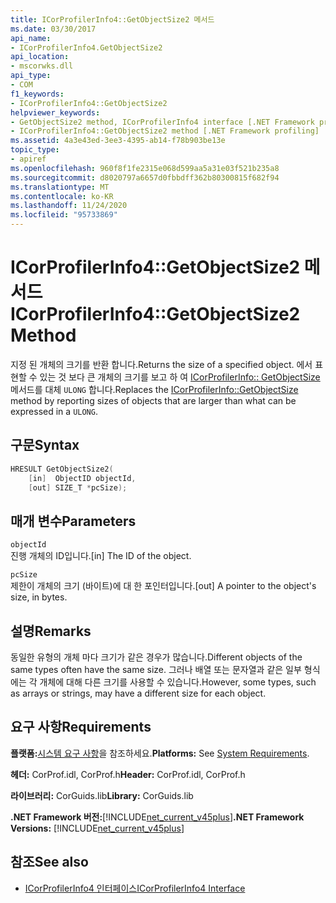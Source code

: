 ```yaml
---
title: ICorProfilerInfo4::GetObjectSize2 메서드
ms.date: 03/30/2017
api_name:
- ICorProfilerInfo4.GetObjectSize2
api_location:
- mscorwks.dll
api_type:
- COM
f1_keywords:
- ICorProfilerInfo4::GetObjectSize2
helpviewer_keywords:
- GetObjectSize2 method, ICorProfilerInfo4 interface [.NET Framework profiling]
- ICorProfilerInfo4::GetObjectSize2 method [.NET Framework profiling]
ms.assetid: 4a3e43ed-3ee3-4395-ab14-f78b903be13e
topic_type:
- apiref
ms.openlocfilehash: 960f8f1fe2315e068d599aa5a31e03f521b235a8
ms.sourcegitcommit: d8020797a6657d0fbbdff362b80300815f682f94
ms.translationtype: MT
ms.contentlocale: ko-KR
ms.lasthandoff: 11/24/2020
ms.locfileid: "95733869"
---
```

# <a name="icorprofilerinfo4getobjectsize2-method"></a><span data-ttu-id="6dc2e-102">ICorProfilerInfo4::GetObjectSize2 메서드</span><span class="sxs-lookup"><span data-stu-id="6dc2e-102">ICorProfilerInfo4::GetObjectSize2 Method</span></span>

<span data-ttu-id="6dc2e-103">지정 된 개체의 크기를 반환 합니다.</span><span class="sxs-lookup"><span data-stu-id="6dc2e-103">Returns the size of a specified object.</span></span> <span data-ttu-id="6dc2e-104">에서 표현할 수 있는 것 보다 큰 개체의 크기를 보고 하 여 [ICorProfilerInfo:: GetObjectSize](icorprofilerinfo-getobjectsize-method.md) 메서드를 대체 `ULONG` 합니다.</span><span class="sxs-lookup"><span data-stu-id="6dc2e-104">Replaces the [ICorProfilerInfo::GetObjectSize](icorprofilerinfo-getobjectsize-method.md) method by reporting sizes of objects that are larger than what can be expressed in a `ULONG`.</span></span>  
  
## <a name="syntax"></a><span data-ttu-id="6dc2e-105">구문</span><span class="sxs-lookup"><span data-stu-id="6dc2e-105">Syntax</span></span>  
  
```cpp  
HRESULT GetObjectSize2(  
    [in]  ObjectID objectId,  
    [out] SIZE_T *pcSize);  
```  
  
## <a name="parameters"></a><span data-ttu-id="6dc2e-106">매개 변수</span><span class="sxs-lookup"><span data-stu-id="6dc2e-106">Parameters</span></span>  

 `objectId`  
 <span data-ttu-id="6dc2e-107">진행 개체의 ID입니다.</span><span class="sxs-lookup"><span data-stu-id="6dc2e-107">[in] The ID of the object.</span></span>  
  
 `pcSize`  
 <span data-ttu-id="6dc2e-108">제한이 개체의 크기 (바이트)에 대 한 포인터입니다.</span><span class="sxs-lookup"><span data-stu-id="6dc2e-108">[out] A pointer to the object's size, in bytes.</span></span>  
  
## <a name="remarks"></a><span data-ttu-id="6dc2e-109">설명</span><span class="sxs-lookup"><span data-stu-id="6dc2e-109">Remarks</span></span>  

 <span data-ttu-id="6dc2e-110">동일한 유형의 개체 마다 크기가 같은 경우가 많습니다.</span><span class="sxs-lookup"><span data-stu-id="6dc2e-110">Different objects of the same types often have the same size.</span></span> <span data-ttu-id="6dc2e-111">그러나 배열 또는 문자열과 같은 일부 형식에는 각 개체에 대해 다른 크기를 사용할 수 있습니다.</span><span class="sxs-lookup"><span data-stu-id="6dc2e-111">However, some types, such as arrays or strings, may have a different size for each object.</span></span>  
  
## <a name="requirements"></a><span data-ttu-id="6dc2e-112">요구 사항</span><span class="sxs-lookup"><span data-stu-id="6dc2e-112">Requirements</span></span>  

 <span data-ttu-id="6dc2e-113">**플랫폼:**[시스템 요구 사항](../../get-started/system-requirements.md)을 참조하세요.</span><span class="sxs-lookup"><span data-stu-id="6dc2e-113">**Platforms:** See [System Requirements](../../get-started/system-requirements.md).</span></span>  
  
 <span data-ttu-id="6dc2e-114">**헤더:** CorProf.idl, CorProf.h</span><span class="sxs-lookup"><span data-stu-id="6dc2e-114">**Header:** CorProf.idl, CorProf.h</span></span>  
  
 <span data-ttu-id="6dc2e-115">**라이브러리:** CorGuids.lib</span><span class="sxs-lookup"><span data-stu-id="6dc2e-115">**Library:** CorGuids.lib</span></span>  
  
 <span data-ttu-id="6dc2e-116">**.NET Framework 버전:**[!INCLUDE[net_current_v45plus](../../../../includes/net-current-v45plus-md.md)]</span><span class="sxs-lookup"><span data-stu-id="6dc2e-116">**.NET Framework Versions:** [!INCLUDE[net_current_v45plus](../../../../includes/net-current-v45plus-md.md)]</span></span>  
  
## <a name="see-also"></a><span data-ttu-id="6dc2e-117">참조</span><span class="sxs-lookup"><span data-stu-id="6dc2e-117">See also</span></span>

- [<span data-ttu-id="6dc2e-118">ICorProfilerInfo4 인터페이스</span><span class="sxs-lookup"><span data-stu-id="6dc2e-118">ICorProfilerInfo4 Interface</span></span>](icorprofilerinfo4-interface.md)
